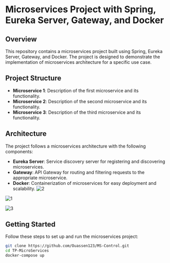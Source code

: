 # Microservices Project with Spring, Eureka Server, Gateway, and Docker

## Overview

This repository contains a microservices project built using Spring, Eureka Server, Gateway, and Docker. The project is designed to demonstrate the implementation of microservices architecture for a specific use case.

## Project Structure

- **Microservice 1**: Description of the first microservice and its functionality.
- **Microservice 2**: Description of the second microservice and its functionality.
- **Microservice 3**: Description of the third microservice and its functionality.

## Architecture

The project follows a microservices architecture with the following components:

- **Eureka Server**: Service discovery server for registering and discovering microservices.
- **Gateway**: API Gateway for routing and filtering requests to the appropriate microservice.
- **Docker**: Containerization of microservices for easy deployment and scalability.
![2](https://github.com/Ouassen123/TP-MicroServices/assets/104273085/003ff9f6-8fd9-4333-a3d7-aeec96b154d2)

![1](https://github.com/Ouassen123/TP-MicroServices/assets/104273085/457e7801-618a-44b8-ad56-6c1d8593ab06)

![3](https://github.com/Ouassen123/TP-MicroServices/assets/104273085/130e237f-198d-4b62-a4c7-15015f98e07b)

## Getting Started

Follow these steps to set up and run the microservices project:

```bash
git clone https://github.com/Ouassen123/MS-Control.git
cd TP-MicroServices
docker-compose up




